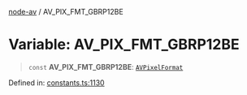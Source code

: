 [node-av](../globals.md) / AV\_PIX\_FMT\_GBRP12BE

# Variable: AV\_PIX\_FMT\_GBRP12BE

> `const` **AV\_PIX\_FMT\_GBRP12BE**: [`AVPixelFormat`](../type-aliases/AVPixelFormat.md)

Defined in: [constants.ts:1130](https://github.com/seydx/av/blob/f8631fc881b394300b1479f511d55cf1c370a87f/src/constants/constants.ts#L1130)
